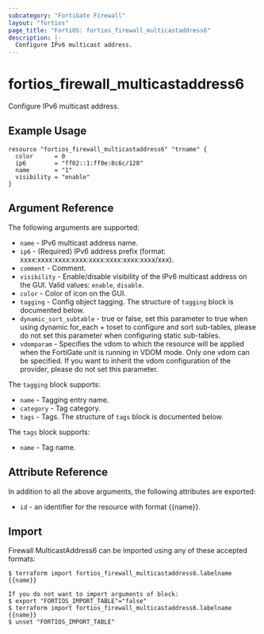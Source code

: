 ```yaml
---
subcategory: "FortiGate Firewall"
layout: "fortios"
page_title: "FortiOS: fortios_firewall_multicastaddress6"
description: |-
  Configure IPv6 multicast address.
---
```


# fortios_firewall_multicastaddress6
Configure IPv6 multicast address.

## Example Usage

```hcl
resource "fortios_firewall_multicastaddress6" "trname" {
  color      = 0
  ip6        = "ff02::1:ff0e:8c6c/128"
  name       = "1"
  visibility = "enable"
}
```

## Argument Reference

The following arguments are supported:

* `name` - IPv6 multicast address name.
* `ip6` - (Required) IPv6 address prefix (format: xxxx:xxxx:xxxx:xxxx:xxxx:xxxx:xxxx:xxxx/xxx).
* `comment` - Comment.
* `visibility` - Enable/disable visibility of the IPv6 multicast address on the GUI. Valid values: `enable`, `disable`.
* `color` - Color of icon on the GUI.
* `tagging` - Config object tagging. The structure of `tagging` block is documented below.
* `dynamic_sort_subtable` - true or false, set this parameter to true when using dynamic for_each + toset to configure and sort sub-tables, please do not set this parameter when configuring static sub-tables.
* `vdomparam` - Specifies the vdom to which the resource will be applied when the FortiGate unit is running in VDOM mode. Only one vdom can be specified. If you want to inherit the vdom configuration of the provider, please do not set this parameter.

The `tagging` block supports:

* `name` - Tagging entry name.
* `category` - Tag category.
* `tags` - Tags. The structure of `tags` block is documented below.

The `tags` block supports:

* `name` - Tag name.


## Attribute Reference

In addition to all the above arguments, the following attributes are exported:
* `id` - an identifier for the resource with format {{name}}.

## Import

Firewall MulticastAddress6 can be imported using any of these accepted formats:
```
$ terraform import fortios_firewall_multicastaddress6.labelname {{name}}

If you do not want to import arguments of block:
$ export "FORTIOS_IMPORT_TABLE"="false"
$ terraform import fortios_firewall_multicastaddress6.labelname {{name}}
$ unset "FORTIOS_IMPORT_TABLE"
```
